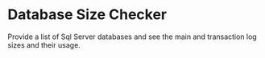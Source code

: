# Database Size Checker

Provide a list of Sql Server databases and see the main and transaction log sizes and their usage.
